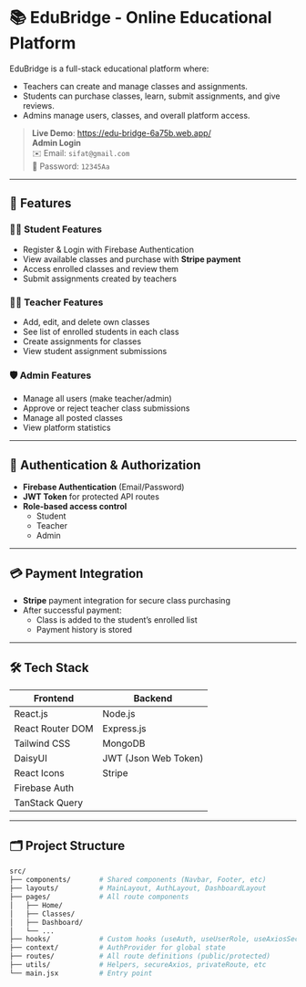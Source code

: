 # 📚 EduBridge - Online Educational Platform

EduBridge is a full-stack educational platform where:
- Teachers can create and manage classes and assignments.
- Students can purchase classes, learn, submit assignments, and give reviews.
- Admins manage users, classes, and overall platform access.

> **Live Demo**: https://edu-bridge-6a75b.web.app/  
> **Admin Login**  
> ✉️ Email: `sifat@gmail.com`  
> 🔑 Password: `12345Aa`

---

## 🚀 Features

### 👨‍🎓 Student Features
- Register & Login with Firebase Authentication
- View available classes and purchase with **Stripe payment**
- Access enrolled classes and review them
- Submit assignments created by teachers

### 👩‍🏫 Teacher Features
- Add, edit, and delete own classes
- See list of enrolled students in each class
- Create assignments for classes
- View student assignment submissions

### 🛡️ Admin Features
- Manage all users (make teacher/admin)
- Approve or reject teacher class submissions
- Manage all posted classes
- View platform statistics

---

## 🔐 Authentication & Authorization

- **Firebase Authentication** (Email/Password)
- **JWT Token** for protected API routes
- **Role-based access control**
  - Student
  - Teacher
  - Admin

---

## 💳 Payment Integration

- **Stripe** payment integration for secure class purchasing
- After successful payment:
  - Class is added to the student’s enrolled list
  - Payment history is stored

---

## 🛠️ Tech Stack

| Frontend             | Backend               |
|----------------------|------------------------|
| React.js             | Node.js               |
| React Router DOM     | Express.js            |
| Tailwind CSS         | MongoDB               |
| DaisyUI              | JWT (Json Web Token)  |
| React Icons          | Stripe                |
| Firebase Auth        |                       |
| TanStack Query       |                       |

---

## 🗂️ Project Structure

```bash
src/
├── components/       # Shared components (Navbar, Footer, etc)
├── layouts/          # MainLayout, AuthLayout, DashboardLayout
├── pages/            # All route components
│   ├── Home/
│   ├── Classes/
│   ├── Dashboard/
│   └── ...
├── hooks/            # Custom hooks (useAuth, useUserRole, useAxiosSecure)
├── context/          # AuthProvider for global state
├── routes/           # All route definitions (public/protected)
├── utils/            # Helpers, secureAxios, privateRoute, etc
└── main.jsx          # Entry point
